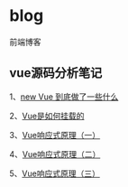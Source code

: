 # blog
前端博客


## vue源码分析笔记
1、[new Vue 到底做了一些什么](https://github.com/webXP999/blog/issues/5)

2、[Vue是如何挂载的](https://github.com/webXP999/blog/issues/6)

3、[Vue响应式原理（一）](https://github.com/webXP999/blog/issues/7)

4、[Vue响应式原理（二）](https://github.com/webXP999/blog/issues/8)

5、[Vue响应式原理（三）](https://github.com/webXP999/blog/issues/9)
